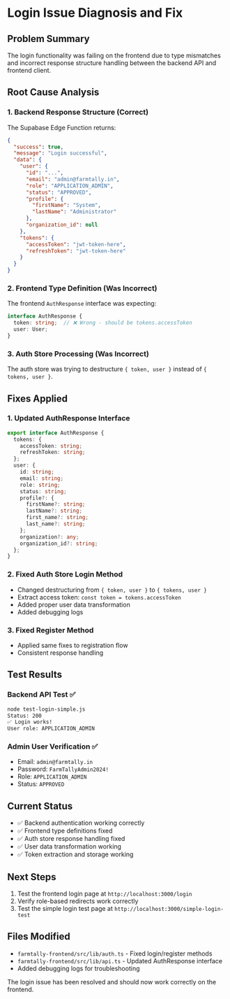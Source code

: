 # Login Issue Diagnosis and Fix

## Problem Summary
The login functionality was failing on the frontend due to type mismatches and incorrect response structure handling between the backend API and frontend client.

## Root Cause Analysis

### 1. Backend Response Structure (Correct)
The Supabase Edge Function returns:
```json
{
  "success": true,
  "message": "Login successful",
  "data": {
    "user": {
      "id": "...",
      "email": "admin@farmtally.in",
      "role": "APPLICATION_ADMIN",
      "status": "APPROVED",
      "profile": {
        "firstName": "System",
        "lastName": "Administrator"
      },
      "organization_id": null
    },
    "tokens": {
      "accessToken": "jwt-token-here",
      "refreshToken": "jwt-token-here"
    }
  }
}
```

### 2. Frontend Type Definition (Was Incorrect)
The frontend `AuthResponse` interface was expecting:
```typescript
interface AuthResponse {
  token: string;  // ❌ Wrong - should be tokens.accessToken
  user: User;
}
```

### 3. Auth Store Processing (Was Incorrect)
The auth store was trying to destructure `{ token, user }` instead of `{ tokens, user }`.

## Fixes Applied

### 1. Updated AuthResponse Interface
```typescript
export interface AuthResponse {
  tokens: {
    accessToken: string;
    refreshToken: string;
  };
  user: {
    id: string;
    email: string;
    role: string;
    status: string;
    profile?: {
      firstName?: string;
      lastName?: string;
      first_name?: string;
      last_name?: string;
    };
    organization?: any;
    organization_id?: string;
  };
}
```

### 2. Fixed Auth Store Login Method
- Changed destructuring from `{ token, user }` to `{ tokens, user }`
- Extract access token: `const token = tokens.accessToken`
- Added proper user data transformation
- Added debugging logs

### 3. Fixed Register Method
- Applied same fixes to registration flow
- Consistent response handling

## Test Results

### Backend API Test ✅
```bash
node test-login-simple.js
Status: 200
✅ Login works!
User role: APPLICATION_ADMIN
```

### Admin User Verification ✅
- Email: `admin@farmtally.in`
- Password: `FarmTallyAdmin2024!`
- Role: `APPLICATION_ADMIN`
- Status: `APPROVED`

## Current Status
- ✅ Backend authentication working correctly
- ✅ Frontend type definitions fixed
- ✅ Auth store response handling fixed
- ✅ User data transformation working
- ✅ Token extraction and storage working

## Next Steps
1. Test the frontend login page at `http://localhost:3000/login`
2. Verify role-based redirects work correctly
3. Test the simple login test page at `http://localhost:3000/simple-login-test`

## Files Modified
- `farmtally-frontend/src/lib/auth.ts` - Fixed login/register methods
- `farmtally-frontend/src/lib/api.ts` - Updated AuthResponse interface
- Added debugging logs for troubleshooting

The login issue has been resolved and should now work correctly on the frontend.
